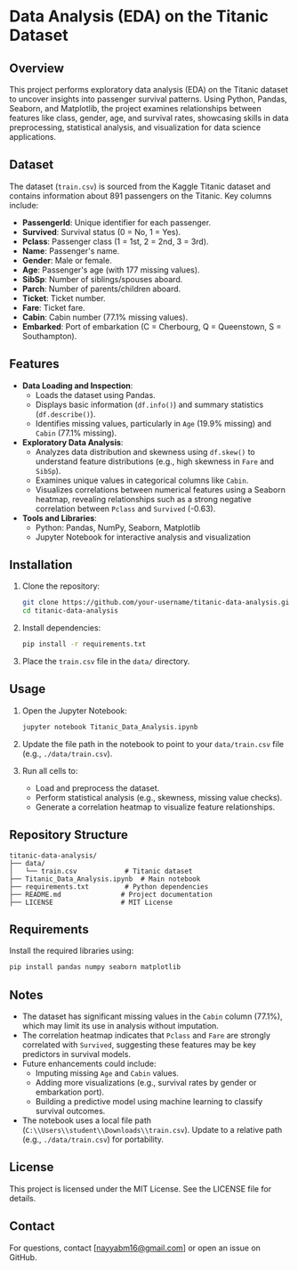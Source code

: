 # Data Analysis (EDA) on the Titanic Dataset

## Overview

This project performs exploratory data analysis (EDA) on the Titanic dataset to uncover insights into passenger survival patterns. Using Python, Pandas, Seaborn, and Matplotlib, the project examines relationships between features like class, gender, age, and survival rates, showcasing skills in data preprocessing, statistical analysis, and visualization for data science applications.

## Dataset

The dataset (`train.csv`) is sourced from the Kaggle Titanic dataset and contains information about 891 passengers on the Titanic. Key columns include:

- **PassengerId**: Unique identifier for each passenger.
- **Survived**: Survival status (0 = No, 1 = Yes).
- **Pclass**: Passenger class (1 = 1st, 2 = 2nd, 3 = 3rd).
- **Name**: Passenger's name.
- **Gender**: Male or female.
- **Age**: Passenger's age (with 177 missing values).
- **SibSp**: Number of siblings/spouses aboard.
- **Parch**: Number of parents/children aboard.
- **Ticket**: Ticket number.
- **Fare**: Ticket fare.
- **Cabin**: Cabin number (77.1% missing values).
- **Embarked**: Port of embarkation (C = Cherbourg, Q = Queenstown, S = Southampton).

## Features

- **Data Loading and Inspection**:
  - Loads the dataset using Pandas.
  - Displays basic information (`df.info()`) and summary statistics (`df.describe()`).
  - Identifies missing values, particularly in `Age` (19.9% missing) and `Cabin` (77.1% missing).
- **Exploratory Data Analysis**:
  - Analyzes data distribution and skewness using `df.skew()` to understand feature distributions (e.g., high skewness in `Fare` and `SibSp`).
  - Examines unique values in categorical columns like `Cabin`.
  - Visualizes correlations between numerical features using a Seaborn heatmap, revealing relationships such as a strong negative correlation between `Pclass` and `Survived` (-0.63).
- **Tools and Libraries**:
  - Python: Pandas, NumPy, Seaborn, Matplotlib
  - Jupyter Notebook for interactive analysis and visualization

## Installation

1. Clone the repository:

   ```bash
   git clone https://github.com/your-username/titanic-data-analysis.git
   cd titanic-data-analysis
   ```

2. Install dependencies:

   ```bash
   pip install -r requirements.txt
   ```

3. Place the `train.csv` file in the `data/` directory.

## Usage

1. Open the Jupyter Notebook:

   ```bash
   jupyter notebook Titanic_Data_Analysis.ipynb
   ```

2. Update the file path in the notebook to point to your `data/train.csv` file (e.g., `./data/train.csv`).

3. Run all cells to:

   - Load and preprocess the dataset.
   - Perform statistical analysis (e.g., skewness, missing value checks).
   - Generate a correlation heatmap to visualize feature relationships.

## Repository Structure

```
titanic-data-analysis/
├── data/
│   └── train.csv            # Titanic dataset
├── Titanic_Data_Analysis.ipynb  # Main notebook
├── requirements.txt         # Python dependencies
├── README.md               # Project documentation
├── LICENSE                 # MIT License
```

## Requirements

Install the required libraries using:

```bash
pip install pandas numpy seaborn matplotlib
```

## Notes

- The dataset has significant missing values in the `Cabin` column (77.1%), which may limit its use in analysis without imputation.
- The correlation heatmap indicates that `Pclass` and `Fare` are strongly correlated with `Survived`, suggesting these features may be key predictors in survival models.
- Future enhancements could include:
  - Imputing missing `Age` and `Cabin` values.
  - Adding more visualizations (e.g., survival rates by gender or embarkation port).
  - Building a predictive model using machine learning to classify survival outcomes.
- The notebook uses a local file path (`C:\\Users\\student\\Downloads\\train.csv`). Update to a relative path (e.g., `./data/train.csv`) for portability.

## License

This project is licensed under the MIT License. See the LICENSE file for details.

## Contact

For questions, contact \[nayyabm16@gmail.com\] or open an issue on GitHub.